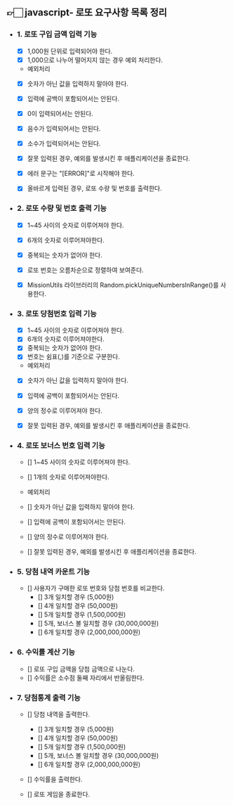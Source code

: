 ## 👉🏻 javascript- 로또 요구사항 목록 정리

- ### 1. 로또 구입 금액 입력 기능

  - [x] 1,000원 단위로 입력되어야 한다.
  - [x] 1,000으로 나누어 떨어지지 않는 경우 예외 처리한다.

  - 예외처리
  - [x] 숫자가 아닌 값을 입력하지 말아야 한다.
  - [x] 입력에 공백이 포함되어서는 안된다.
  - [x] 0이 입력되어서는 안된다.
  - [x] 음수가 입력되어서는 안된다.
  - [x] 소수가 입력되어서는 안된다.

  - [x] 잘못 입력된 경우, 예외를 발생시킨 후 애플리케이션을 종료한다.
  - [x] 에러 문구는 "[ERROR]"로 시작해야 한다.

  - [x] 올바르게 입력된 경우, 로또 수량 및 번호를 출력한다.

- ### 2. 로또 수량 및 번호 출력 기능

  - [x] 1~45 사이의 숫자로 이루어져야 한다.
  - [x] 6개의 숫자로 이루어져야한다.
  - [x] 중복되는 숫자가 없어야 한다.
  - [x] 로또 번호는 오름차순으로 정렬하여 보여준다.

  - [x] MissionUtils 라이브러리의 Random.pickUniqueNumbersInRange()를 사용한다.

- ### 3. 로또 당첨번호 입력 기능

  - [x] 1~45 사이의 숫자로 이루어져야 한다.
  - [x] 6개의 숫자로 이루어져야한다.
  - [x] 중복되는 숫자가 없어야 한다.
  - [x] 번호는 쉼표(,)를 기준으로 구분한다.

  - 예외처리
  - [x] 숫자가 아닌 값을 입력하지 말아야 한다.
  - [x] 입력에 공백이 포함되어서는 안된다.
  - [x] 양의 정수로 이루어져야 한다.

  - [x] 잘못 입력된 경우, 예외를 발생시킨 후 애플리케이션을 종료한다.

- ### 4. 로또 보너스 번호 입력 기능

  - [] 1~45 사이의 숫자로 이루어져야 한다.
  - [] 1개의 숫자로 이루어져야한다.

  - 예외처리
  - [] 숫자가 아닌 값을 입력하지 말아야 한다.
  - [] 입력에 공백이 포함되어서는 안된다.
  - [] 양의 정수로 이루어져야 한다.

  - [] 잘못 입력된 경우, 예외를 발생시킨 후 애플리케이션을 종료한다.

- ### 5. 당첨 내역 카운트 기능

  - [] 사용자가 구매한 로또 번호와 당첨 번호를 비교한다.
    - [] 3개 일치할 경우 (5,000원)
    - [] 4개 일치할 경우 (50,000원)
    - [] 5개 일치할 경우 (1,500,000원)
    - [] 5개, 보너스 볼 일치할 경우 (30,000,000원)
    - [] 6개 일치할 경우 (2,000,000,000원)

- ### 6. 수익률 계산 기능

  - [] 로또 구입 금액을 당첨 금액으로 나눈다.
  - [] 수익률은 소수점 둘째 자리에서 반올림한다.

- ### 7. 당첨통계 출력 기능

  - [] 당첨 내역을 출력한다.
    - [] 3개 일치할 경우 (5,000원)
    - [] 4개 일치할 경우 (50,000원)
    - [] 5개 일치할 경우 (1,500,000원)
    - [] 5개, 보너스 볼 일치할 경우 (30,000,000원)
    - [] 6개 일치할 경우 (2,000,000,000원)
  - [] 수익률을 출력한다.

  - [] 로또 게임을 종료한다.
